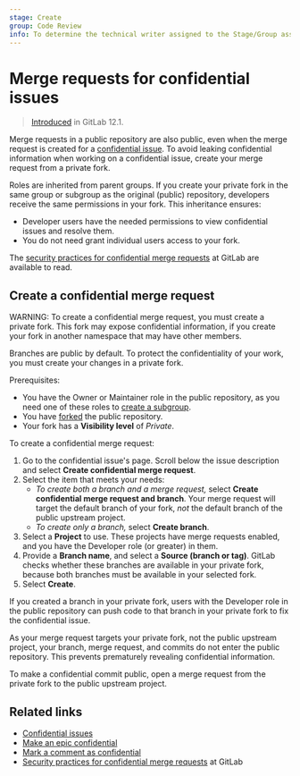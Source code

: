 ```yaml
---
stage: Create
group: Code Review
info: To determine the technical writer assigned to the Stage/Group associated with this page, see https://about.gitlab.com/handbook/engineering/ux/technical-writing/#assignments
---
```


# Merge requests for confidential issues

> [Introduced](https://gitlab.com/gitlab-org/gitlab-foss/-/issues/58583) in GitLab 12.1.

Merge requests in a public repository are also public, even when the merge
request is created for a [confidential issue](../issues/confidential_issues.md).
To avoid leaking confidential information when working on a confidential issue,
create your merge request from a private fork.

Roles are inherited from parent groups. If you create your private fork in the
same group or subgroup as the original (public) repository, developers receive
the same permissions in your fork. This inheritance ensures:

- Developer users have the needed permissions to view confidential issues and resolve them.
- You do not need grant individual users access to your fork.

The [security practices for confidential merge requests](https://gitlab.com/gitlab-org/release/docs/blob/master/general/security/developer.md#security-releases-critical-non-critical-as-a-developer) at GitLab are available to read.

## Create a confidential merge request

WARNING:
To create a confidential merge request, you must create a private fork. This fork
may expose confidential information, if you create your fork in another namespace
that may have other members.

Branches are public by default. To protect the confidentiality of your work, you
must create your changes in a private fork.

Prerequisites:

- You have the Owner or Maintainer role in the public repository, as you need one
  of these roles to [create a subgroup](../../group/subgroups/index.md).
- You have [forked](../repository/forking_workflow.md) the public repository.
- Your fork has a **Visibility level** of _Private_.

To create a confidential merge request:

1. Go to the confidential issue's page. Scroll below the issue description and
   select **Create confidential merge request**.
1. Select the item that meets your needs:
   - *To create both a branch and a merge request,* select
     **Create confidential merge request and branch**. Your merge request will
     target the default branch of your fork, *not* the default branch of the
     public upstream project.
   - *To create only a branch,* select **Create branch**.
1. Select a **Project** to use. These projects have merge requests enabled, and
   you have the Developer role (or greater) in them.
1. Provide a **Branch name**, and select a **Source (branch or tag)**. GitLab
   checks whether these branches are available in your private fork, because both
   branches must be available in your selected fork.
1. Select **Create**.

If you created a branch in your private fork, users with the Developer role in the
public repository can push code to that branch in your private fork to fix the
confidential issue.

As your merge request targets your private fork, not the public upstream project,
your branch, merge request, and commits do not enter the public repository. This
prevents prematurely revealing confidential information.

To make a confidential commit public, open a merge request from the private fork
to the public upstream project.

## Related links

- [Confidential issues](../issues/confidential_issues.md)
- [Make an epic confidential](../../group/epics/manage_epics.md#make-an-epic-confidential)
- [Mark a comment as confidential](../../discussions/index.md#mark-a-comment-as-confidential)
- [Security practices for confidential merge requests](https://gitlab.com/gitlab-org/release/docs/blob/master/general/security/developer.md#security-releases-critical-non-critical-as-a-developer) at GitLab
